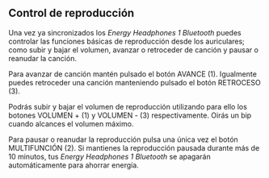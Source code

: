 ## Control de reproducción

Una vez ya sincronizados los *Energy Headphones 1 Bluetooth* puedes controlar las funciones básicas de reproducción desde los auriculares; como subir y bajar el volumen, avanzar o retroceder de canción y pausar o reanudar la canción.

Para avanzar de canción mantén pulsado el botón AVANCE (1). Igualmente puedes retroceder una canción manteniendo pulsado el botón RETROCESO (3).

Podrás subir y bajar el volumen de reproducción utilizando para ello los botones VOLUMEN +  (1) y VOLUMEN - (3) respectivamente. Oirás un bip cuando alcances el volumen máximo.

Para pausar o reanudar la reproducción pulsa una única vez el botón MULTIFUNCIÓN (2). Si mantienes la reproducción pausada durante más de 10 minutos, tus *Energy Headphones 1 Bluetooth* se apagarán automáticamente para ahorrar energía. 




